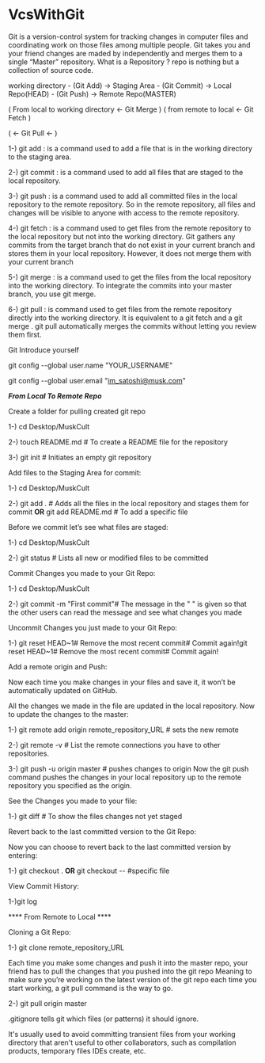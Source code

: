 # VcsWithGit
Git is a version-control system for tracking changes in computer files and coordinating work on those files among multiple people.
Git takes you and your friend changes are maded by independently and merges them to a single “Master” repository.
What is a Repository ?
repo is nothing but a collection of source code.



working directory - (Git Add) -> Staging Area - (Git Commit) -> Local Repo(HEAD) - (Git Push) -> Remote Repo(MASTER)

(            From local to working directory <- Git Merge                      )  ( from remote to local <- Git Fetch )

(                                             <- Git Pull <-                                                          )



1-) git add : is a command used to add a file that is in the working directory to the staging area.

2-) git commit : is a command used to add all files that are staged to the local repository.

3-) git push : is a command used to add all committed files in the local repository to the remote repository. 
So in the remote repository, all files and changes will be visible to anyone with access to the remote repository.

4-) git fetch : is a command used to get files from the remote repository to the local repository but not into the working directory.
Git gathers any commits from the target branch that do not exist in your current branch and stores them in your local repository. 
However, it does not merge them with your current branch

5-) git merge : is a command used to get the files from the local repository into the working directory.
To integrate the commits into your master branch, you use git merge.

6-) git pull : is command used to get files from the remote repository directly into the working directory. 
It is equivalent to a git fetch and a git merge .
git pull automatically merges the commits without letting you review them first.

Git Introduce yourself

git config --global user.name "YOUR_USERNAME" 

git config --global user.email "im_satoshi@musk.com"

*****From Local To Remote Repo*****

Create a folder for pulling created git repo

1-) cd Desktop/MuskCult 

2-) touch README.md    # To create a README file for the repository

3-) git init           # Initiates an empty git repository


Add files to the Staging Area for commit:

1-) cd Desktop/MuskCult 

2-) git add .  # Adds all the files in the local repository and stages them for commit **OR** git add README.md # To add a specific file

Before we commit let’s see what files are staged:

1-) cd Desktop/MuskCult 

2-) git status # Lists all new or modified files to be committed

Commit Changes you made to your Git Repo:

1-) cd Desktop/MuskCult 

2-) git commit -m "First commit"# The message in the " " is given so that the other users can read the message and see what changes you made

Uncommit Changes you just made to your Git Repo:

1-) git reset HEAD~1# Remove the most recent commit# Commit again!git reset HEAD~1# Remove the most recent commit# Commit again!


Add a remote origin and Push:

Now each time you make changes in your files and save it, it won’t be automatically updated on GitHub. 

All the changes we made in the file are updated in the local repository. Now to update the changes to the master:

1-) git remote add origin remote_repository_URL # sets the new remote

2-) git remote -v # List the remote connections you have to other repositories.

3-) git push -u origin master # pushes changes to origin Now the git push command pushes the changes in your local repository up to the remote repository you specified as the origin.

See the Changes you made to your file:

1-) git diff # To show the files changes not yet staged

Revert back to the last committed version to the Git Repo:

Now you can choose to revert back to the last committed version by entering:

1-) git checkout . **OR** git checkout -- <filename> #specific file

View Commit History:

1-)git log

**** From Remote to Local ****

Cloning a Git Repo:

1-) git clone remote_repository_URL

Each time you make some changes and push it into the master repo, your friend has to pull the changes that you pushed into the git repo
Meaning to make sure you’re working on the latest version of the git repo each time you start working, a git pull command is the way to go.

2-) git pull origin master

.gitignore tells git which files (or patterns) it should ignore. 

It's usually used to avoid committing transient files from your working directory that aren't useful to other collaborators, 
such as compilation products, temporary files IDEs create, etc.
